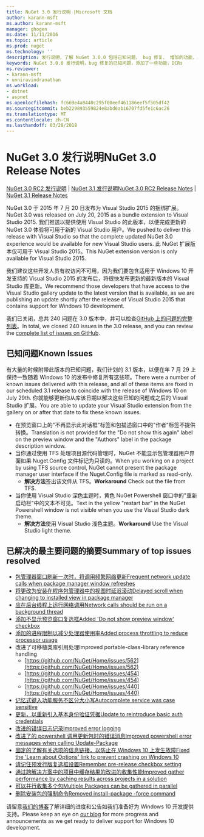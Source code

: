 ```yaml
---
title: NuGet 3.0 发行说明 |Microsoft 文档
author: karann-msft
ms.author: karann-msft
manager: ghogen
ms.date: 11/11/2016
ms.topic: article
ms.prod: nuget
ms.technology: ''
description: 发行说明，了解 NuGet 3.0.0 包括已知问题、 bug 修复、 增加的功能，以及 DCRs。
keywords: NuGet 3.0.0 发行说明，bug 修复的已知问题，添加了一些功能，DCRs
ms.reviewer:
- karann-msft
- unniravindranathan
ms.workload:
- dotnet
- aspnet
ms.openlocfilehash: fc669e4a8440c295f08eef461186eef5f505df42
ms.sourcegitcommit: beb229893559824e8abd6ab16707fd5fe1c6ac26
ms.translationtype: MT
ms.contentlocale: zh-CN
ms.lasthandoff: 03/28/2018
---
```

# <a name="nuget-30-release-notes"></a><span data-ttu-id="b85f5-104">NuGet 3.0 发行说明</span><span class="sxs-lookup"><span data-stu-id="b85f5-104">NuGet 3.0 Release Notes</span></span>

<span data-ttu-id="b85f5-105">[NuGet 3.0 RC2 发行说明](../release-notes/nuget-3.0-RC2.md) | [NuGet 3.1 发行说明](../release-notes/nuget-3.1.md)</span><span class="sxs-lookup"><span data-stu-id="b85f5-105">[NuGet 3.0 RC2 Release Notes](../release-notes/nuget-3.0-RC2.md) | [NuGet 3.1 Release Notes](../release-notes/nuget-3.1.md)</span></span>

<span data-ttu-id="b85f5-106">NuGet 3.0 于 2015 年 7 月 20 日发布为 Visual Studio 2015 的捆绑扩展。</span><span class="sxs-lookup"><span data-stu-id="b85f5-106">NuGet 3.0 was released on July 20, 2015 as a bundle extension to Visual Studio 2015.</span></span> <span data-ttu-id="b85f5-107">我们推送以提供使用 Visual Studio 的此版本，以便完成更新的 NuGet 3.0 体验将可用于新的 Visual Studio 用户。</span><span class="sxs-lookup"><span data-stu-id="b85f5-107">We pushed to deliver this release with Visual Studio so that the complete updated NuGet 3.0 experience would be available for new Visual Studio users.</span></span> <span data-ttu-id="b85f5-108">此 NuGet 扩展版本仅可用于 Visual Studio 2015。</span><span class="sxs-lookup"><span data-stu-id="b85f5-108">This NuGet extension version is only available for Visual Studio 2015.</span></span>

<span data-ttu-id="b85f5-109">我们建议这些开发人员有权访问不可用，因为我们要包含适用于 Windows 10 开发支持的 Visual Studio 2015 的发布后，将很快发布更新的最新版本的 Visual Studio 库更新。</span><span class="sxs-lookup"><span data-stu-id="b85f5-109">We recommend those developers that have access to the Visual Studio gallery update to the latest version that is available, as we are publishing an update shortly after the release of Visual Studio 2015 that contains support for Windows 10 development.</span></span>

<span data-ttu-id="b85f5-110">我们已关闭，总共 240 问题在 3.0 版本中，并可以检查[GitHub 上的问题的完整列表](https://github.com/NuGet/Home/issues?q=milestone%3A3.0.0-RTM+is%3Aclosed)。</span><span class="sxs-lookup"><span data-stu-id="b85f5-110">In total, we closed 240 issues in the 3.0 release, and you can review the [complete list of issues on GitHub](https://github.com/NuGet/Home/issues?q=milestone%3A3.0.0-RTM+is%3Aclosed).</span></span>

## <a name="known-issues"></a><span data-ttu-id="b85f5-111">已知问题</span><span class="sxs-lookup"><span data-stu-id="b85f5-111">Known Issues</span></span>

<span data-ttu-id="b85f5-112">有大量的时候附带此版本的已知问题，我们计划的 3.1 版本，以便在年 7 月 29 上保持一致随着 Windows 10 的发布中修复所有这些项。</span><span class="sxs-lookup"><span data-stu-id="b85f5-112">There were a number of known issues delivered with this release, and all of these items are fixed in our scheduled 3.1 release to coincide with the release of Windows 10 on July 29th.</span></span>  <span data-ttu-id="b85f5-113">你就能够更新你从库该日期以解决这些已知的问题或之后的 Visual Studio 扩展。</span><span class="sxs-lookup"><span data-stu-id="b85f5-113">You are able to update your Visual Studio extension from the gallery on or after that date to fix these known issues.</span></span>

*  <span data-ttu-id="b85f5-114">在预览窗口上的"不再显示此对话框"标签和包描述窗口中的"作者"标签不提供转换。</span><span class="sxs-lookup"><span data-stu-id="b85f5-114">Translation is not provided for the "Do not show this again" label on the preview window and the "Authors" label in the package description window.</span></span>
*  <span data-ttu-id="b85f5-115">当你通过使用 TFS 处理项目源代码管理时，NuGet 不能显示包管理器用户界面如果 Nuget.Config 文件标记为只读的。</span><span class="sxs-lookup"><span data-stu-id="b85f5-115">When you working on a project by using TFS source control, NuGet cannot present the package manager user interface if the Nuget.Config file is marked as read-only.</span></span>
   * <span data-ttu-id="b85f5-116">**解决方法**签出该文件从 TFS。</span><span class="sxs-lookup"><span data-stu-id="b85f5-116">**Workaround** Check out the file from TFS.</span></span>
*  <span data-ttu-id="b85f5-117">当你使用 Visual Studio 深色主题时，黄色 NuGet Powershell 窗口中的"重新启动栏"中的文本不可见。</span><span class="sxs-lookup"><span data-stu-id="b85f5-117">Text in the yellow "restart bar" in the NuGet Powershell window is not visible when you use the Visual Studio dark theme.</span></span>
   * <span data-ttu-id="b85f5-118">**解决方法**使用 Visual Studio 浅色主题。</span><span class="sxs-lookup"><span data-stu-id="b85f5-118">**Workaround** Use the Visual Studio light theme.</span></span>


## <a name="summary-of-top-issues-resolved"></a><span data-ttu-id="b85f5-119">已解决的最主要问题的摘要</span><span class="sxs-lookup"><span data-stu-id="b85f5-119">Summary of top issues resolved</span></span>

* [<span data-ttu-id="b85f5-120">包管理器窗口刷新一次时，将调用频繁网络更新</span><span class="sxs-lookup"><span data-stu-id="b85f5-120">Frequent network update calls when package manager window refreshes</span></span>](https://github.com/NuGet/Home/issues/515)
* [<span data-ttu-id="b85f5-121">将更改为安装在程序包管理器中的视图时延迟滚动</span><span class="sxs-lookup"><span data-stu-id="b85f5-121">Delayed scroll when changing to installed view in package manager</span></span>](https://github.com/NuGet/Home/issues/519)
* [<span data-ttu-id="b85f5-122">应在后台线程上运行网络调用</span><span class="sxs-lookup"><span data-stu-id="b85f5-122">Network calls should be run on a background thread</span></span>](https://github.com/NuGet/Home/issues/516)
* [<span data-ttu-id="b85f5-123">添加不显示预览窗口复选框</span><span class="sxs-lookup"><span data-stu-id="b85f5-123">Added 'Do not show preview window' checkbox</span></span>](https://github.com/NuGet/Home/issues/566)
* [<span data-ttu-id="b85f5-124">添加的进程限制以减少处理器使用率</span><span class="sxs-lookup"><span data-stu-id="b85f5-124">Added process throttling to reduce processor usage</span></span>](https://github.com/NuGet/Home/issues/356)
* <span data-ttu-id="b85f5-125">改进了可移植类库引用处理</span><span class="sxs-lookup"><span data-stu-id="b85f5-125">Improved portable-class-library reference handling</span></span>
    * [https://github.com/NuGet/Home/issues/562](https://github.com/NuGet/Home/issues/562)
    * [https://github.com/NuGet/Home/issues/454](https://github.com/NuGet/Home/issues/454)
    * [https://github.com/NuGet/Home/issues/440](https://github.com/NuGet/Home/issues/440)
* [<span data-ttu-id="b85f5-126">记忆式键入功能服务不区分大小写</span><span class="sxs-lookup"><span data-stu-id="b85f5-126">Autocomplete service was case sensitive</span></span>](https://github.com/NuGet/Home/issues/198)
* [<span data-ttu-id="b85f5-127">更新，以重新引入基本身份验证凭据</span><span class="sxs-lookup"><span data-stu-id="b85f5-127">Update to reintroduce basic auth credentials</span></span>](https://github.com/NuGet/Home/issues/456)
* [<span data-ttu-id="b85f5-128">改进的错误日志记录</span><span class="sxs-lookup"><span data-stu-id="b85f5-128">Improved error logging</span></span>](https://github.com/NuGet/Home/issues/407)
* [<span data-ttu-id="b85f5-129">改进了的 powershell 调用更新包时的错误消息</span><span class="sxs-lookup"><span data-stu-id="b85f5-129">Improved powershell error messages when calling Update-Package</span></span>](https://github.com/NuGet/Home/issues/5)
* [<span data-ttu-id="b85f5-130">固定的了解有关选项的信息链接，以防止在 Windows 10 上发生故障</span><span class="sxs-lookup"><span data-stu-id="b85f5-130">Fixed the 'Learn about Options' link to prevent crashing on Windows 10</span></span>](https://github.com/NuGet/Home/issues/822)
* [<span data-ttu-id="b85f5-131">请记住预发行版复选框设置</span><span class="sxs-lookup"><span data-stu-id="b85f5-131">Remember pre-release checkbox setting</span></span>](https://github.com/NuGet/Home/issues/732)
* [<span data-ttu-id="b85f5-132">通过跨解决方案中的项目中缓存结果的改进的收集性能</span><span class="sxs-lookup"><span data-stu-id="b85f5-132">Improved gather performance by caching results across projects in a solution</span></span>](https://github.com/NuGet/Home/issues/721)
* [<span data-ttu-id="b85f5-133">可以并行收集多个包</span><span class="sxs-lookup"><span data-stu-id="b85f5-133">Multiple Packages can be gathered in parallel</span></span>](https://github.com/NuGet/Home/issues/713)
* [<span data-ttu-id="b85f5-134">删除安装包的强制命令</span><span class="sxs-lookup"><span data-stu-id="b85f5-134">Removed install-package -force command</span></span>](https://github.com/NuGet/Home/issues/697)

<span data-ttu-id="b85f5-135">请留意[我们的博客](http://blog.nuget.org)了解详细的进度和公告如我们准备好为 Windows 10 开发提供支持。</span><span class="sxs-lookup"><span data-stu-id="b85f5-135">Please keep an eye on [our blog](http://blog.nuget.org) for more progress and announcements as we get ready to deliver support for Windows 10 development.</span></span>